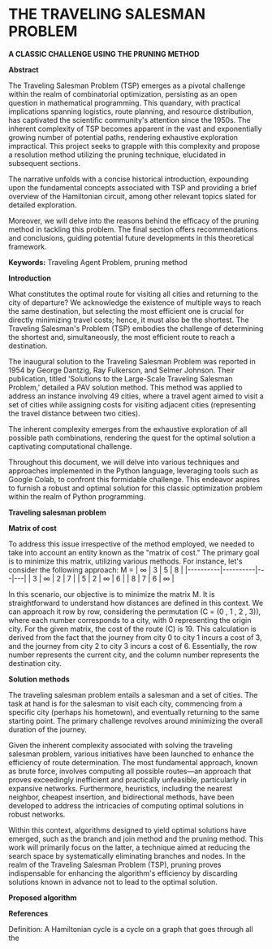 # THE TRAVELING SALESMAN PROBLEM
**A CLASSIC CHALLENGE USING THE PRUNING METHOD**

**Abstract** 

The Traveling Salesman Problem (TSP) emerges as a pivotal challenge within the realm of combinatorial optimization, persisting as an open question in mathematical programming. This quandary, with practical implications spanning logistics, route planning, and resource distribution, has captivated the scientific community's attention since the 1950s. The inherent complexity of TSP becomes apparent in the vast and exponentially growing number of potential paths, rendering exhaustive exploration impractical. This project seeks to grapple with this complexity and propose a resolution method utilizing the pruning technique, elucidated in subsequent sections.

The narrative unfolds with a concise historical introduction, expounding upon the fundamental concepts associated with TSP and providing a brief overview of the Hamiltonian circuit, among other relevant topics slated for detailed exploration.

Moreover, we will delve into the reasons behind the efficacy of the pruning method in tackling this problem. The final section offers recommendations and conclusions, guiding potential future developments in this theoretical framework.

**Keywords:** Traveling Agent Problem, pruning method

**Introduction**

What constitutes the optimal route for visiting all cities and returning to the city of departure? We acknowledge the existence of multiple ways to reach the same destination, but selecting the most efficient one is crucial for directly minimizing travel costs; hence, it must also be the shortest. The Traveling Salesman's Problem (TSP) embodies the challenge of determining the shortest and, simultaneously, the most efficient route to reach a destination.

The inaugural solution to the Traveling Salesman Problem was reported in 1954 by George Dantzig, Ray Fulkerson, and Selmer Johnson. Their publication, titled 'Solutions to the Large-Scale Traveling Salesman Problem,' detailed a PAV solution method. This method was applied to address an instance involving 49 cities, where a travel agent aimed to visit a set of cities while assigning costs for visiting adjacent cities (representing the travel distance between two cities).

The inherent complexity emerges from the exhaustive exploration of all possible path combinations, rendering the quest for the optimal solution a captivating computational challenge.

Throughout this document, we will delve into various techniques and approaches implemented in the Python language, leveraging tools such as Google Colab, to confront this formidable challenge. This endeavor aspires to furnish a robust and optimal solution for this classic optimization problem within the realm of Python programming.

**Traveling salesman problem**



__Matrix of cost__

To address this issue irrespective of the method employed, we needed to take into account an entity known as the "matrix of cost." The primary goal is to minimize this matrix, utilizing various methods. For instance, let's consider the following approach:
M =
| $\infty$ | 3 | 5 | 8 |
|----------|----------|---|---|
| 3 | $\infty$ | 2 | 7 |
| 5 | 2 | $\infty$ | 6 |
| 8 | 7 | 6 | $\infty$ |

In this scenario, our objective is to minimize the matrix M. It is straightforward to understand how distances are defined in this context. We can approach it row by row, considering the permutation \(C = (0 \, 1 \, 2 \, 3)\), where each number corresponds to a city, with 0 representing the origin city. For the given matrix, the cost of the route \(C\) is 19. This calculation is derived from the fact that the journey from city 0 to city 1 incurs a cost of 3, and the journey from city 2 to city 3 incurs a cost of 6. Essentially, the row number represents the current city, and the column number represents the destination city.

**Solution methods**

The traveling salesman problem entails a salesman and a set of cities. The task at hand is for the salesman to visit each city, commencing from a specific city (perhaps his hometown), and eventually returning to the same starting point. The primary challenge revolves around minimizing the overall duration of the journey.

Given the inherent complexity associated with solving the traveling salesman problem, various initiatives have been launched to enhance the efficiency of route determination. The most fundamental approach, known as brute force, involves computing all possible routes—an approach that proves exceedingly inefficient and practically unfeasible, particularly in expansive networks. Furthermore, heuristics, including the nearest neighbor, cheapest insertion, and bidirectional methods, have been developed to address the intricacies of computing optimal solutions in robust networks.

Within this context, algorithms designed to yield optimal solutions have emerged, such as the branch and join method and the pruning method. This work will primarily focus on the latter, a technique aimed at reducing the search space by systematically eliminating branches and nodes. In the realm of the Traveling Salesman Problem (TSP), pruning proves indispensable for enhancing the algorithm's efficiency by discarding solutions known in advance not to lead to the optimal solution.

**Proposed algorithm**






**References**




Definition:
A Hamiltonian cycle is a cycle on a graph that goes through all the
